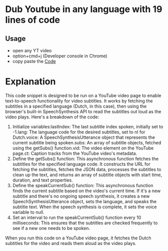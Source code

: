 # Dub Youtube in any language with 19 lines of code
## Usage

- open any YT video
- option+cmd+j  (Developer console in Chrome)
- copy paste the [Code](dubbify.js)

# Explanation

  This code snippet is designed to be run on a YouTube video page to enable text-to-speech functionality for video subtitles. It works by fetching the subtitles in a specified language (Dutch, in this case), then using the browser's built-in SpeechSynthesis API to read the subtitles out loud as the video plays. Here's a breakdown of the code:

  1. Initialize variables:lastIndex: The last subtitle index spoken, initially set to -1.lang: The language code for the desired subtitles, set to nl for Dutch.voice: A SpeechSynthesisUtterance object that represents the current subtitle being spoken.subs: An array of subtitle objects, fetched using the getSubs() function.vid: The video element on the YouTube page.ct: Caption tracks from the YouTube video's metadata.
  2. Define the getSubs() function:
  This asynchronous function fetches the subtitles for the specified language code. It constructs the URL for fetching the subtitles, fetches the JSON data, processes the subtitles to clean up the text, and returns an array of subtitle objects with start time, duration, and text properties.
  3. Define the speakCurrentSub() function:
  This asynchronous function finds the current subtitle based on the video's current time. If it's a new subtitle and there's no ongoing speech synthesis, it creates a new SpeechSynthesisUtterance object, sets the language, and speaks the subtitle text. When the speech synthesis is complete, it sets the voice variable to null.
  4. Set an interval to run the speakCurrentSub() function every 10 milliseconds:
  This ensures that the subtitles are checked frequently to see if a new one needs to be spoken.

  When you run this code on a YouTube video page, it fetches the Dutch subtitles for the video and reads them aloud as the video plays.

